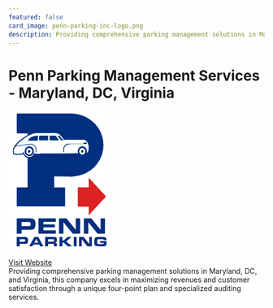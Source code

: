 ```yaml
---
featured: false
card_image: penn-parking-inc-logo.png
description: Providing comprehensive parking management solutions in Maryland, DC, and Virginia, this company excels in maximizing revenues and customer satisfaction through a unique four-point plan and specialized auditing services.
---
```


# Penn Parking Management Services - Maryland, DC, Virginia
<img src="penn-parking-inc-logo.png" alt="Logo" style="max-width: 200px; height: auto;">

<a href="https://www.pennparking.com/parking-services/parking-management/">Visit Website</a>  
Providing comprehensive parking management solutions in Maryland, DC, and Virginia, this company excels in maximizing revenues and customer satisfaction through a unique four-point plan and specialized auditing services.
